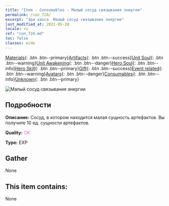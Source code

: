 ```yaml
---
title: "Item - Consumables - Малый сосуд связывания энергии"
permalink: /con_724/
excerpt: "Эра хаоса  Малый сосуд связывания энергии"
last_modified_at: 2021-05-28
locale: ru
ref: "con_724.md"
toc: false
classes: wide
---
```

 [Materials](/ItemsRU/){: .btn .btn--primary}[Artifacts](/ItemsRU/Artifacts/){: .btn .btn--success}[Unit Soul](/ItemsRU/UnitSoul/){: .btn .btn--warning}[Unit Awakening](/ItemsRU/UnitAwakening/){: .btn .btn--danger}[Hero Soul](/ItemsRU/HeroSoul/){: .btn .btn--info}[Hero Skill](/ItemsRU/HeroSkill/){: .btn .btn--primary}[Gift](/ItemsRU/Gift/){: .btn .btn--success}[Event related](/ItemsRU/Events/){: .btn .btn--warning}[Avatars](/ItemsRU/Avatars/){: .btn .btn--danger}[Consumables](/ItemsRU/Consumables/){: .btn .btn--info}[Unknown](/ItemsRU/Unknown/){: .btn .btn--primary}

 ![Малый сосуд связывания энергии](/images/t/i_520.png)

## Подробности
 **Описание:** Сосуд, в котором находится малая сущность артефактов. Вы получите 10 ед. сущности артефактов.

 **Quality:** <span style="color: #DA70D6">OK</span>

 **Type:** EXP

## Gather

  None

## This item contains:

  None

